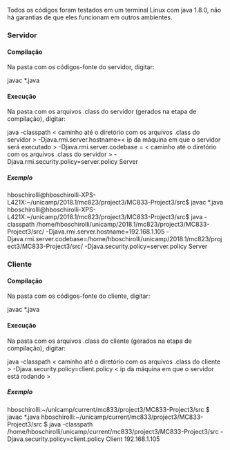 Todos os códigos foram testados em um terminal Linux com java 1.8.0, não há garantias de que eles funcionam em outros ambientes.

### Servidor
#### Compilação
Na pasta com os códigos-fonte do servidor, digitar:

javac *.java

#### Execução
Na pasta com os arquivos .class do servidor (gerados na etapa de compilação), digitar:

java -classpath < caminho até o diretório com os arquivos .class do servidor > -Djava.rmi.server.hostname=< ip da máquina em que o servidor será executado > -Djava.rmi.server.codebase = < caminho até o diretório com os arquivos .class do servidor > -Djava.rmi.security.policy=server.policy Server

##### Exemplo
hboschirolli@hboschirolli-XPS-L421X:\~/unicamp/2018.1/mc823/project3/MC833-Project3/src$ javac *.java
hboschirolli@hboschirolli-XPS-L421X:\~/unicamp/2018.1/mc823/project3/MC833-Project3/src$ java -classpath /home/hboschirolli/unicamp/2018.1/mc823/project3/MC833-Project3/src/ -Djava.rmi.server.hostname=192.168.1.105 -Djava.rmi.server.codebase=/home/hboschirolli/unicamp/2018.1/mc823/project3/MC833-Project3/src/ -Djava.security.policy=server.policy Server


### Cliente
#### Compilação
Na pasta com os códigos-fonte do cliente, digitar:

javac *.java

#### Execução
Na pasta com os arquivos .class do cliente (gerados na etapa de compilação), digitar:

java -classpath < caminho até o diretório com os arquivos .class do cliente > -Djava.security.policy=client.policy < ip da máquina em que o servidor está rodando >

##### Exemplo
hboschirolli:~/unicamp/current/mc833/project3/MC833-Project3/src $ javac *.java
hboschirolli:~/unicamp/current/mc833/project3/MC833-Project3/src $ java -classpath /home/hboschirolli/unicamp/current/mc833/project3/MC833-Project3/src -Djava.security.policy=client.policy Client 192.168.1.105
